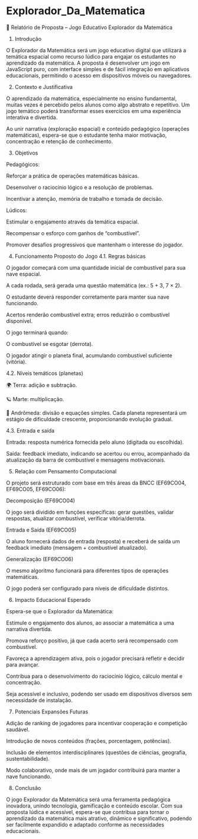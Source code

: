# Explorador_Da_Matematica
📑 Relatório de Proposta – Jogo Educativo Explorador da Matemática
1. Introdução

O Explorador da Matemática será um jogo educativo digital que utilizará a temática espacial como recurso lúdico para engajar os estudantes no aprendizado da matemática.
A proposta é desenvolver um jogo em JavaScript puro, com interface simples e de fácil integração em aplicativos educacionais, permitindo o acesso em dispositivos móveis ou navegadores.

2. Contexto e Justificativa

O aprendizado da matemática, especialmente no ensino fundamental, muitas vezes é percebido pelos alunos como algo abstrato e repetitivo. Um jogo temático poderá transformar esses exercícios em uma experiência interativa e divertida.

Ao unir narrativa (exploração espacial) e conteúdo pedagógico (operações matemáticas), espera-se que o estudante tenha maior motivação, concentração e retenção de conhecimento.

3. Objetivos

Pedagógicos:

Reforçar a prática de operações matemáticas básicas.

Desenvolver o raciocínio lógico e a resolução de problemas.

Incentivar a atenção, memória de trabalho e tomada de decisão.

Lúdicos:

Estimular o engajamento através da temática espacial.

Recompensar o esforço com ganhos de “combustível”.

Promover desafios progressivos que mantenham o interesse do jogador.

4. Funcionamento Proposto do Jogo
4.1. Regras básicas

O jogador começará com uma quantidade inicial de combustível para sua nave espacial.

A cada rodada, será gerada uma questão matemática (ex.: 5 + 3, 7 × 2).

O estudante deverá responder corretamente para manter sua nave funcionando.

Acertos renderão combustível extra; erros reduzirão o combustível disponível.

O jogo terminará quando:

O combustível se esgotar (derrota).

O jogador atingir o planeta final, acumulando combustível suficiente (vitória).

4.2. Níveis temáticos (planetas)

🌍 Terra: adição e subtração.

🪐 Marte: multiplicação.

🌌 Andrômeda: divisão e equações simples.
Cada planeta representará um estágio de dificuldade crescente, proporcionando evolução gradual.

4.3. Entrada e saída

Entrada: resposta numérica fornecida pelo aluno (digitada ou escolhida).

Saída: feedback imediato, indicando se acertou ou errou, acompanhado da atualização da barra de combustível e mensagens motivacionais.

5. Relação com Pensamento Computacional

O projeto será estruturado com base em três áreas da BNCC (EF69CO04, EF69CO05, EF69CO06):

Decomposição (EF69CO04)

O jogo será dividido em funções específicas: gerar questões, validar respostas, atualizar combustível, verificar vitória/derrota.

Entrada e Saída (EF69CO05)

O aluno fornecerá dados de entrada (resposta) e receberá de saída um feedback imediato (mensagem + combustível atualizado).

Generalização (EF69CO06)

O mesmo algoritmo funcionará para diferentes tipos de operações matemáticas.

O jogo poderá ser configurado para níveis de dificuldade distintos.

6. Impacto Educacional Esperado

Espera-se que o Explorador da Matemática:

Estimule o engajamento dos alunos, ao associar a matemática a uma narrativa divertida.

Promova reforço positivo, já que cada acerto será recompensado com combustível.

Favoreça a aprendizagem ativa, pois o jogador precisará refletir e decidir para avançar.

Contribua para o desenvolvimento do raciocínio lógico, cálculo mental e concentração.

Seja acessível e inclusivo, podendo ser usado em dispositivos diversos sem necessidade de instalação.

7. Potenciais Expansões Futuras

Adição de ranking de jogadores para incentivar cooperação e competição saudável.

Introdução de novos conteúdos (frações, porcentagem, potências).

Inclusão de elementos interdisciplinares (questões de ciências, geografia, sustentabilidade).

Modo colaborativo, onde mais de um jogador contribuirá para manter a nave funcionando.

8. Conclusão

O jogo Explorador da Matemática será uma ferramenta pedagógica inovadora, unindo tecnologia, gamificação e conteúdo escolar.
Com sua proposta lúdica e acessível, espera-se que contribua para tornar o aprendizado da matemática mais atrativo, dinâmico e significativo, podendo ser facilmente expandido e adaptado conforme as necessidades educacionais.
